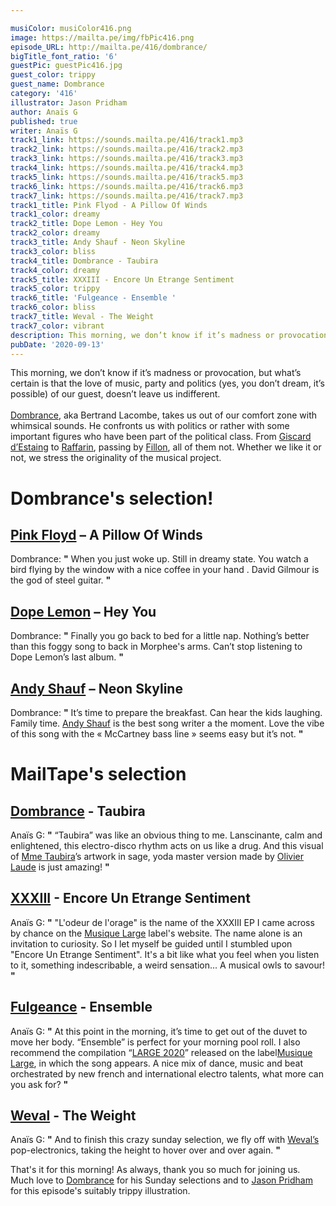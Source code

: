 ```yaml
---

musiColor: musiColor416.png
image: https://mailta.pe/img/fbPic416.png
episode_URL: http://mailta.pe/416/dombrance/
bigTitle_font_ratio: '6'
guestPic: guestPic416.jpg
guest_color: trippy
guest_name: Dombrance
category: '416'
illustrator: Jason Pridham
author: Anaïs G
published: true
writer: Anaïs G
track1_link: https://sounds.mailta.pe/416/track1.mp3
track2_link: https://sounds.mailta.pe/416/track2.mp3
track3_link: https://sounds.mailta.pe/416/track3.mp3
track4_link: https://sounds.mailta.pe/416/track4.mp3
track5_link: https://sounds.mailta.pe/416/track5.mp3
track6_link: https://sounds.mailta.pe/416/track6.mp3
track7_link: https://sounds.mailta.pe/416/track7.mp3
track1_title: Pink Flyod - A Pillow Of Winds
track1_color: dreamy
track2_title: Dope Lemon - Hey You
track2_color: dreamy
track3_title: Andy Shauf - Neon Skyline
track3_color: bliss
track4_title: Dombrance - Taubira
track4_color: dreamy
track5_title: XXXIII - Encore Un Etrange Sentiment
track5_color: trippy
track6_title: 'Fulgeance - Ensemble '
track6_color: bliss
track7_title: Weval - The Weight
track7_color: vibrant
description: This morning, we don’t know if it’s madness or provocation, but what’s certain is that the love of music, party and politics (yes, you don’t dream, it’s possible) of our guest, doesn’t leave us indifferent.
pubDate: '2020-09-13'
---
```


This morning, we don’t know if it’s madness or provocation, but what’s certain is that the love of music, party and politics (yes, you don’t dream, it’s possible) of our guest, doesn’t leave us indifferent. 
<br><br>
[Dombrance](https://soundcloud.com/dombrance), aka Bertrand Lacombe, takes us out of our comfort zone with whimsical sounds. He confronts us with politics or rather with some important figures who have been part of the political class. From [Giscard d’Estaing](https://fr.wikipedia.org/wiki/Valéry_Giscard_d%27Estaing) to [Raffarin](https://fr.wikipedia.org/wiki/Jean-Pierre_Raffarin), passing by [Fillon](https://fr.wikipedia.org/wiki/François_Fillon), all of them not. Whether we like it or not, we stress the originality of the musical project.




# Dombrance's selection!


## [Pink Floyd](https://www.pinkfloyd.com/home.php) – A Pillow Of Winds
Dombrance: **"** When you just woke up. Still in dreamy state. You watch a bird flying by the window with a nice coffee in your hand . David Gilmour is the god of steel guitar. **"** 

## [Dope Lemon](https://www.dopelemon.com/) – Hey You
Dombrance: **"** Finally you go back to bed for a little nap. Nothing’s better than this foggy song to back in Morphee's arms. Can’t stop listening to Dope Lemon’s last album. **"** 

## [Andy Shauf](https://andyshauf.com/)  –   Neon Skyline
Dombrance: **"** It’s time to prepare the breakfast. Can hear the kids laughing. Family time.
[Andy Shauf](https://www.facebook.com/andyshaufmusic) is the best song writer a the moment. Love the vibe of this song with the « McCartney bass line »  seems easy but it’s not. **"** 


# MailTape's selection

## [Dombrance](https://www.facebook.com/Dombrance) - Taubira 
Anaïs G: **"** “Taubira” was like an obvious thing to me. Lanscinante, calm and enlightened, this electro-disco rhythm acts on us like a drug. And this visual of [Mme Taubira](https://fr.wikipedia.org/wiki/Christiane_Taubira)’s artwork in sage, yoda master version made by [Olivier Laude](https://www.behance.net/olivierlau1756) is just amazing! **"** 

## [XXXIII](https://musiquelarge.bandcamp.com/album/lodeur-de-lorage) - Encore Un Etrange Sentiment
Anaïs G: **"** "L'odeur de l'orage" is the name of the XXXIII EP I came across by chance on the [Musique Large](http://www.musiquelarge.com/) label's website. The name alone is an invitation to curiosity. So I let myself be guided until I stumbled upon "Encore Un Etrange Sentiment". It's a bit like what you feel when you listen to it, something indescribable, a weird sensation... A musical owls to savour!   **"** 

## [Fulgeance](https://soundcloud.com/fulgeance) - Ensemble 
Anaïs G: **"** At this point in the morning, it’s time to get out of the duvet to move her body. “Ensemble” is  perfect for your morning pool roll. I also recommend the compilation “[LARGE 2020](https://musiquelarge.bandcamp.com/album/large-2020)” released on the label[Musique Large](http://www.musiquelarge.com/), in which the song appears. A nice mix of dance, music and beat orchestrated by new french and international electro talents, what more can you ask for?  **"** 

## [Weval](https://weval.net/#/) - The Weight
Anaïs G: **"** And to finish this crazy sunday selection, we fly off with [Weval’s](https://www.facebook.com/wevalmusic) pop-electronics, taking the height to hover over and over again. **"** 


That's it for this morning! As always, thank you so much for joining us. Much love to [Dombrance](https://soundcloud.com/dombrance)  for his Sunday selections and to [Jason Pridham](https://www.instagram.com/grancharismo/) for this episode's suitably trippy illustration.
